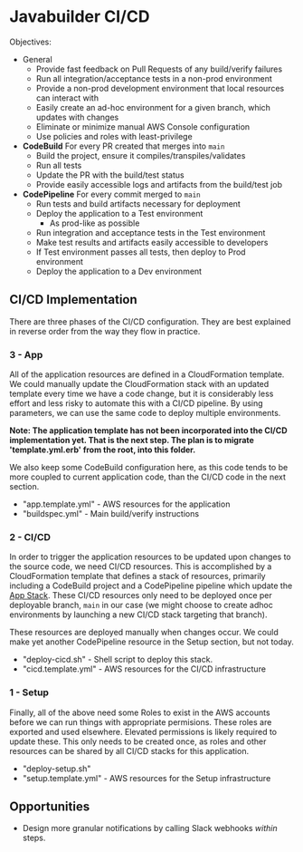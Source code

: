 # Javabuilder CI/CD

Objectives:

* General
  * Provide fast feedback on Pull Requests of any build/verify failures
  * Run all integration/acceptance tests in a non-prod environment
  * Provide a non-prod development environment that local resources can interact with
  * Easily create an ad-hoc environment for a given branch, which updates with changes
  * Eliminate or minimize manual AWS Console configuration
  * Use policies and roles with least-privilege
* **CodeBuild** For every PR created that merges into `main`
  * Build the project, ensure it compiles/transpiles/validates
  * Run all tests
  * Update the PR with the build/test status
  * Provide easily accessible logs and artifacts from the build/test job
* **CodePipeline** For every commit merged to `main`
  * Run tests and build artifacts necessary for deployment
  * Deploy the application to a Test environment
    * As prod-like as possible
  * Run integration and acceptance tests in the Test environment
  * Make test results and artifacts easily accessible to developers
  * If Test environment passes all tests, then deploy to Prod environment
  * Deploy the application to a Dev environment

## CI/CD Implementation

There are three phases of the CI/CD configuration. They are best explained in reverse order from the way they flow in practice.

### 3 - App

All of the application resources are defined in a CloudFormation template. We could manually update the CloudFormation stack with an updated template every time we have a code change, but it is considerably less effort and less risky to automate this with a CI/CD pipeline. By using parameters, we can use the same code to deploy multiple environments.

**Note: The application template has not been incorporated into the CI/CD implementation yet. That is the next step. The plan is to migrate 'template.yml.erb' from the root, into this folder.**

We also keep some CodeBuild configuration here, as this code tends to be more coupled to current application code, than the CI/CD code in the next section.

* "app.template.yml" - AWS resources for the application
* "buildspec.yml" - Main build/verify instructions

### 2 - CI/CD

In order to trigger the application resources to be updated upon changes to the source code, we need CI/CD resources. This is accomplished by a CloudFormation template that defines a stack of resources, primarily including a CodeBuild project and a CodePipeline pipeline which update the [App Stack](#3---app). These CI/CD resources only need to be deployed once per deployable branch, `main` in our case (we might choose to create adhoc environments by launching a new CI/CD stack targeting that branch).

These resources are deployed manually when changes occur. We could make yet another CodePipeline resource in the Setup section, but not today.

* "deploy-cicd.sh" - Shell script to deploy this stack.
* "cicd.template.yml" - AWS resources for the CI/CD infrastructure

### 1 - Setup

Finally, all of the above need some Roles to exist in the AWS accounts before we can run things with appropriate permisions. These roles are exported and used elsewhere. Elevated permissions is likely required to update these. This only needs to be created once, as roles and other resources can be shared by all CI/CD stacks for this application.

* "deploy-setup.sh"
* "setup.template.yml" - AWS resources for the Setup infrastructure

## Opportunities

- Design more granular notifications by calling Slack webhooks _within_ steps.
